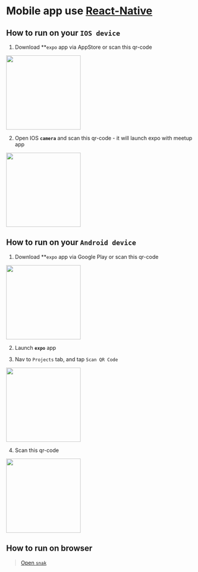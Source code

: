 # Mobile app use [React-Native](https://facebook.github.io/react-native/)
## How to run on your `IOS device`
1. Download **`expo` app via AppStore or scan this qr-code
<img src="https://drive.google.com/uc?export=view&id=1SSNty8wigGBu5vzfZ7rDXBF453u-bJxX" width="200">

2. Open IOS **`camera`** and scan this qr-code - it will launch expo with meetup app
<img src="https://drive.google.com/uc?export=view&id=1ExIah3xbwGsAdOS0JZpVH86mRgCt3eir" width="200">



## How to run on your `Android device`
1. Download **`expo` app via Google Play or scan this qr-code
<img src="https://drive.google.com/uc?export=view&id=1cBsPGUqaOKRDgfIR_eW-Raq-eS_k2Ly4" width="200">

2. Launch **`expo`** app

3. Nav to `Projects` tab, and tap `Scan QR Code`
<img src="https://drive.google.com/uc?export=view&id=11J-G-dmYexlF_PvH5gWUhqd7ZZbMQo9f" width="200">

4. Scan this qr-code
<img src="https://drive.google.com/uc?export=view&id=1ExIah3xbwGsAdOS0JZpVH86mRgCt3eir" width="200">

## How to run on browser
> [Open `snak`](https://snack.expo.io/@innovaterz/rn-intro)
